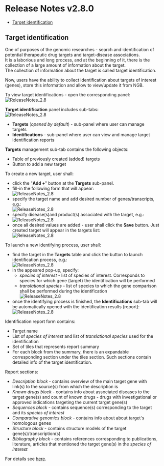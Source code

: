 # Release Notes v2.8.0

- [Target identification](#target-identification)

## Target identification

One of purposes of the genomic researches - search and identification of potential therapeutic drug targets and target-disease associations.  
It is a laborious and long process, and at the beginning of it, there is the collection of a large amount of information about the target.  
The collection of information about the target is called target identification.

Now, users have the ability to collect identification about targets of interest (genes), store this information and allow to view/update it from NGB.

To view target identifications - open the corresponding panel:  
    ![ReleaseNotes_2.8](images/RN_Targets_01.png)

**Target identification** panel includes sub-tabs:  
    ![ReleaseNotes_2.8](images/RN_Targets_02.png)

- **Targets** (_opened by default_) - sub-panel where user can manage targets
- **Identifications** - sub-panel where user can view and manage target identification reports

**Targets** management sub-tab contains the following objects:

- Table of previously created (added) targets
- Button to add a new target

To create a new target, user shall:

- click the "**Add +**" button at the **Targets** sub-panel.
- fill-in the following form that will appear:  
    ![ReleaseNotes_2.8](images/RN_Targets_03.png)
- specify the target name and add desired number of genes/transcripts, e.g.:  
    ![ReleaseNotes_2.8](images/RN_Targets_04.png)
- specify disease(s)and product(s) associated with the target, e.g.:  
    ![ReleaseNotes_2.8](images/RN_Targets_05.png)
- once all desired values are added - user shall click the **Save** button. Just created target will appear in the targets list:  
    ![ReleaseNotes_2.8](images/RN_Targets_06.png)

To launch a new identifying process, user shall:

- find the target in the **Targets** table and click the button to launch identification process, e.g.:  
    ![ReleaseNotes_2.8](images/RN_Targets_07.png)
- in the appeared pop-up, specify:
    - _species of interest_ - list of species of interest. Corresponds to species for which gene (target) the identification will be performed
    - _translational species_ - list of species to which the gene comparison shall be performed during the identification  
    ![ReleaseNotes_2.8](images/RN_Targets_08.png)
- once the identifying process is finished, the **Identifications** sub-tab will be automatically opened with the identification results (report):  
    ![ReleaseNotes_2.8](images/RN_Targets_09.png)

Identification report form contains:

- Target name
- List of _species of interest_ and list of _translational species_ used for the identification
- Set of tiles that represents report summary
- For each block from the summary, there is an expandable corresponding section under the tiles section. Such sections contain detailed info of the target identification.

Report sections:

- _Description block_ - contains overview of the main target gene with link(s) to the source(s) from which the description is
- _Known drugs block_ - contains info about associated diseases to the target gene(s) and count of known drugs - drugs with investigational or approved indications targeting the current target gene(s)
- _Sequences block_ - contains sequence(s) corresponding to the target and its _species of interest_
- _Comparative genomics block_ - contains info about about target's homologous genes
- _Structure block_ - contains structure models of the target gene(s)/transcription(s)
- _Bibliography block_ - contains references corresponding to publications, literature, articles that mentioned the target gene(s) in the _species of interest_

For details see [here](../../user-guide/target-identification.md).

